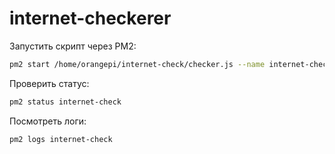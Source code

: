 # internet-checkerer

Запустить скрипт через PM2:
```bash
pm2 start /home/orangepi/internet-check/checker.js --name internet-check
```
Проверить статус:
```bash
pm2 status internet-check
```
Посмотреть логи:
```bash
pm2 logs internet-check
```
